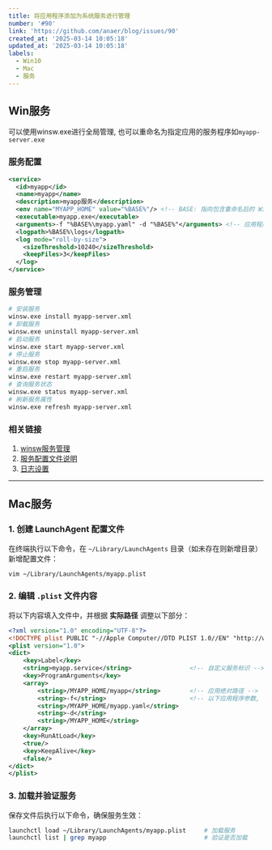 ```yaml
---
title: 将应用程序添加为系统服务进行管理
number: '#90'
link: 'https://github.com/anaer/blog/issues/90'
created_at: '2025-03-14 10:05:18'
updated_at: '2025-03-14 10:05:18'
labels:
  - Win10
  - Mac
  - 服务
---
```


## Win服务

可以使用winsw.exe进行全局管理, 也可以重命名为指定应用的服务程序如`myapp-server.exe`

### 服务配置

```xml
<service>
  <id>myapp</id>
  <name>myapp</name>
  <description>myapp服务</description>
  <env name="MYAPP_HOME" value="%BASE%"/> <!-- BASE: 指向包含重命名后的 WinSW.exe 的目录 -->
  <executable>myapp.exe</executable>
  <arguments>-f "%BASE%\myapp.yaml" -d "%BASE%"</arguments> <!-- 应用程序参数 -->
  <logpath>%BASE%\logs</logpath>
  <log mode="roll-by-size">
    <sizeThreshold>10240</sizeThreshold>
    <keepFiles>3</keepFiles>
  </log>
</service>
```

### 服务管理

```sh
# 安装服务
winsw.exe install myapp-server.xml
# 卸载服务
winsw.exe uninstall myapp-server.xml
# 启动服务
winsw.exe start myapp-server.xml
# 停止服务
winsw.exe stop myapp-server.xml
# 重启服务
winsw.exe restart myapp-server.xml
# 查询服务状态
winsw.exe status myapp-server.xml
# 刷新服务属性
winsw.exe refresh myapp-server.xml
```

### 相关链接
1. [winsw服务管理](https://github.com/winsw/winsw)
2. [服务配置文件说明](https://github.com/winsw/winsw/blob/v3/docs/xml-config-file.md)
3. [日志设置](https://github.com/winsw/winsw/blob/v3/docs/logging-and-error-reporting.md)

---
## Mac服务

### 1. **创建 LaunchAgent 配置文件**
在终端执行以下命令，在 `~/Library/LaunchAgents` 目录（如未存在则新增目录）新增配置文件：
```bash
vim ~/Library/LaunchAgents/myapp.plist
```

### 2. **编辑 `.plist` 文件内容**
将以下内容填入文件中，并根据 **实际路径** 调整以下部分：
```xml
<?xml version="1.0" encoding="UTF-8"?>
<!DOCTYPE plist PUBLIC "-//Apple Computer//DTD PLIST 1.0//EN" "http://www.apple.com/DTDs/PropertyList-1.0.dtd">
<plist version="1.0">
<dict>
    <key>Label</key>
    <string>myapp.service</string>                <!-- 自定义服务标识 -->
    <key>ProgramArguments</key>
    <array>
        <string>/MYAPP_HOME/myapp</string>        <!-- 应用绝对路径 -->
        <string>-f</string>                       <!-- 以下应用程序参数, 可根据实际情况进行调整 -->
        <string>/MYAPP_HOME/myapp.yaml</string>   
        <string>-d</string>
        <string>/MYAPP_HOME</string>              
    </array>
    <key>RunAtLoad</key>
    <true/>
    <key>KeepAlive</key>
    <false/>
</dict>
</plist>
```

### 3. **加载并验证服务**
保存文件后执行以下命令，确保服务生效：
```bash
launchctl load ~/Library/LaunchAgents/myapp.plist     # 加载服务
launchctl list | grep myapp                           # 验证是否加载
```
